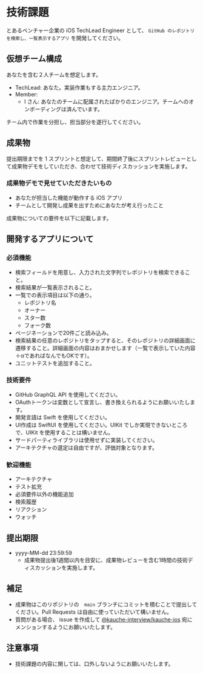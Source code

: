 # 技術課題
とあるベンチャー企業の iOS TechLead Engineer として、 `GitHub のレポジトリを検索し、一覧表示するアプリ` を開発してください。

## 仮想チーム構成
あなたを含む２人チームを想定します。

* TechLead: あなた。実装作業もする主力エンジニア。
* Member:
   * I さん: あなたのチームに配属されたばかりのエンジニア。チームへのオンボーディングは済んでいます。

チーム内で作業を分担し、担当部分を遂行してください。

## 成果物
提出期限までを 1 スプリントと想定して、期間終了後にスプリントレビューとして成果物デモをしていただき、合わせて技術ディスカッションを実施します。

### 成果物デモで見せていただきたいもの
* あなたが担当した機能が動作する iOS アプリ
* チームとして開発し成果を出すためにあなたが考え行ったこと

成果物についての要件を以下に記載します。

## 開発するアプリについて

### 必須機能
* 検索フィールドを用意し、入力された文字列でレポジトリを検索できること。
* 検索結果が一覧表示されること。
* 一覧での表示項目は以下の通り。
  * レポジトリ名
  * オーナー
  * スター数
  * フォーク数
* ページネーションで20件ごと読み込み。
* 検索結果の任意のレポジトリをタップすると、そのレポジトリの詳細画面に遷移すること。詳細画面の内容はおまかせします（一覧で表示していた内容＋αであればなんでもOKです）。
* ユニットテストを追加すること。

### 技術要件
* GitHub GraphQL API を使用してください。
* OAuthトークンは変数として宣言し、書き換えられるようにお願いいたします。
* 開発言語は Swift を使用してください。
* UI作成は SwiftUI を使用してください。UIKit でしか実現できないところで、UIKit を使用することは構いません。
* サードパーティライブラリは使用せずに実装してください。
* アーキテクチャの選定は自由ですが、評価対象となります。

### 歓迎機能
* アーキテクチャ
* テスト拡充
* 必須要件以外の機能追加
* 検索履歴
* リアクション
* ウォッチ

## 提出期限
* yyyy-MM-dd 23:59:59
  * 成果物提出後1週間以内を目安に、成果物レビューを含む1時間の技術ディスカッションを実施します。

## 補足
* 成果物はこのリポジトリの　`main` ブランチにコミットを積むことで提出してください。Pull Requests は自由に使っていただいて構いません。
* 質問がある場合、 issue を作成して [@kauche-interview/kauche-ios](https://github.com/orgs/kauche-interview/teams/kauche-ios) 宛にメンションするようにお願いいたします。

## 注意事項
* 技術課題の内容に関しては、口外しないようにお願いいたします。

